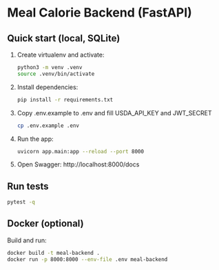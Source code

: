 # Meal Calorie Backend (FastAPI)

## Quick start (local, SQLite)
1. Create virtualenv and activate:
   ```bash
   python3 -m venv .venv
   source .venv/bin/activate
   ```
2. Install dependencies:
   ```bash
   pip install -r requirements.txt
   ```
3. Copy .env.example to .env and fill USDA_API_KEY and JWT_SECRET
   ```bash
   cp .env.example .env
   ```
4. Run the app:
   ```bash
   uvicorn app.main:app --reload --port 8000
   ```
5. Open Swagger: http://localhost:8000/docs

## Run tests
```bash
pytest -q
```

## Docker (optional)
Build and run:
```bash
docker build -t meal-backend .
docker run -p 8000:8000 --env-file .env meal-backend
```
